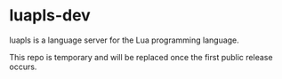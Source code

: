 # luapls-dev

luapls is a language server for the Lua programming language.

This repo is temporary and will be replaced once the first public release
occurs.
